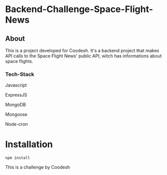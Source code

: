 # Backend-Challenge-Space-Flight-News

## About
This is a project developed for Coodesh. It's a backend project that makes API calls to the Space Flight News' public API, witch has informations about space flights.

### Tech-Stack

Javascript

ExpressJS

MongoDB

Mongoose

Node-cron

# Installation 

    npm install


This is a challenge by Coodesh
